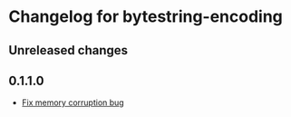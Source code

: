 # Changelog for bytestring-encoding

## Unreleased changes

## 0.1.1.0

* [Fix memory corruption bug](https://github.com/msakai/bytestring-encoding/pull/3)
